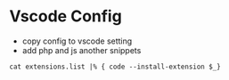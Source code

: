 # Vscode Config

- copy config to vscode setting
- add php and js another snippets

`cat extensions.list |% { code --install-extension $_}`
